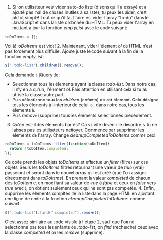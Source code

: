1. Si ton utilisateur veut vider sa to-do liste (disons qu'il a essayé et a ajouté pas mal de choses inutiles à sa liste), tu peux les aider, c'est plutot simple! Tout ce qu'il faut faire est vider l'array "to-do" dans le JavaScript et dans la liste ordonnée du HTML. Tu peux vider l'array en mettant à jour la fonction *emptyList* avec le code suivant:
```JavaScript
toDoItems = [];
```
Voilà! *toDoItems* est vide!
2. Maintenant, vider l'élement *ol* du HTML n'est pas forcément plus difficile. Ajoute juste le code suivant à la fin de la fonction *emptyList*:
```JavaScript
$(".todo-list").children().remove();
```
Cela demande à jQuery de:
  * Selectionner tous les élements ayant la classe *todo-list*. Dans notre cas, il n'y en a qu'un, l'élement *ol*. Fais attention en utilisant cela si tu as utilisé la classe autre part.
  * Puis sélectionne tous les *children* (enfants) de cet élement. Cela désigne tous les élements à l'interieur de celui-ci, dans notre cas, tous les élements *li*.
  * Puis *remove* (supprime) tous les élements selectionnés précédement.
3. Qu'en est-il des élements barrés? Ca va vite devenir le désordre si tu ne laisses pas les utilisateurs nettoyer. Commence par supprimer les élements de l'array. Change *cleanupCompletedToDoItems* comme ceci:
```JavaScript
toDoItems = toDoItems.filter(function(toDoItem){
  return !toDoItem.completed;
});
```
Ce code prends les objets *toDoItems* et effectue un *filter* (filtre) sur ces objets. Seuls les *toDoItems* filtrés retournant une valeur de *true* (vrai) passeront et seront dans le nouvel *array* qui est créé (que l'on assigne directement dans *toDoItems*). En prenant la valeur  *completed* de chacun des *toDoItem* et en modifiant sa valeur de *true* à *false* et ceux en *false* vers *true* avec *!*, on obtient seulement ceux qui ne sont pas completés.
4. Enfin, supprime les élements compltés de la liste dans la page HTML en ajoutant une ligne de code à la fonction *cleanupCompletedToDoItems*, comme suivant:
```JavaScript
$(".todo-list").find(".completed").remove();
```
C'est assez similaire au code visible à l'étape 2, sauf que l'on ne selectionne pas tous les enfants de *.todo-list*, on *find* (recherche) ceux avec la classe *completed* et on les *remove* (supprime).
